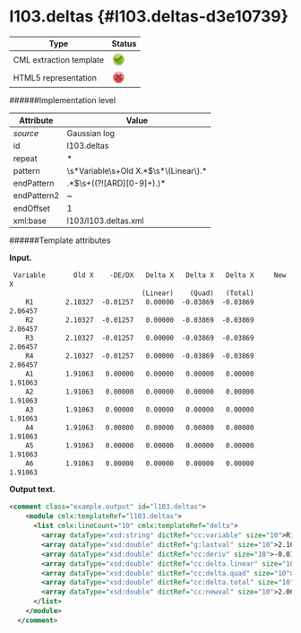 # l103.deltas {#l103.deltas-d3e10739}


| Type                                                                                                                                                | Status                                                                                                                                              |
|----|----|
| CML extraction template                                                                                                                             | ![](/imgs/Total.png)                                                                                                                                |
| HTML5 representation                                                                                                                                | ![](/imgs/None.png)                                                                                                                                 |

######Implementation level

| Attribute                                                                                                                                           | Value                                                                                                                                               |
|----|----|
| *source*                                                                                                                                            | Gaussian log                                                                                                                                        |
| id                                                                                                                                                  | l103.deltas                                                                                                                                         |
| repeat                                                                                                                                              | \*                                                                                                                                                  |
| pattern                                                                                                                                             | \\s\*Variable\\s+Old X.\*\$\\s\*\\(Linear\\).\*                                                                                                     |
| endPattern                                                                                                                                          | .\*\$\\s+((?!\[ARD\]\[0-9\]+).)\*                                                                                                                   |
| endPattern2                                                                                                                                         | \~                                                                                                                                                  |
| endOffset                                                                                                                                           | 1                                                                                                                                                   |
| xml:base                                                                                                                                            | l103/l103.deltas.xml                                                                                                                                |

######Template attributes

**Input.**

     Variable       Old X    -DE/DX   Delta X   Delta X   Delta X     New X
                                     (Linear)    (Quad)   (Total)
        R1        2.10327  -0.01257   0.00000  -0.03869  -0.03869   2.06457
        R2        2.10327  -0.01257   0.00000  -0.03869  -0.03869   2.06457
        R3        2.10327  -0.01257   0.00000  -0.03869  -0.03869   2.06457
        R4        2.10327  -0.01257   0.00000  -0.03869  -0.03869   2.06457
        A1        1.91063   0.00000   0.00000   0.00000   0.00000   1.91063
        A2        1.91063   0.00000   0.00000   0.00000   0.00000   1.91063
        A3        1.91063   0.00000   0.00000   0.00000   0.00000   1.91063
        A4        1.91063   0.00000   0.00000   0.00000   0.00000   1.91063
        A5        1.91063   0.00000   0.00000   0.00000   0.00000   1.91063
        A6        1.91063   0.00000   0.00000   0.00000   0.00000   1.91063
        

**Output text.**

```xml
<comment class="example.output" id="l103.deltas">
    <module cmlx:templateRef="l103.deltas">
      <list cmlx:lineCount="10" cmlx:templateRef="delta">
        <array dataType="xsd:string" dictRef="cc:variable" size="10">R1 R2 R3 R4 A1 A2 A3 A4 A5 A6</array>
        <array dataType="xsd:double" dictRef="g:lastval" size="10">2.10327 2.10327 2.10327 2.10327 1.91063 1.91063 1.91063 1.91063 1.91063 1.91063</array>
        <array dataType="xsd:double" dictRef="cc:deriv" size="10">-0.01257 -0.01257 -0.01257 -0.01257 0.0 0.0 0.0 0.0 0.0 0.0</array>
        <array dataType="xsd:double" dictRef="cc:delta.linear" size="10">0.0 0.0 0.0 0.0 0.0 0.0 0.0 0.0 0.0 0.0</array>
        <array dataType="xsd:double" dictRef="cc:delta.quad" size="10">-0.03869 -0.03869 -0.03869 -0.03869 0.0 0.0 0.0 0.0 0.0 0.0</array>
        <array dataType="xsd:double" dictRef="cc:delta.total" size="10">-0.03869 -0.03869 -0.03869 -0.03869 0.0 0.0 0.0 0.0 0.0 0.0</array>
        <array dataType="xsd:double" dictRef="cc:newval" size="10">2.06457 2.06457 2.06457 2.06457 1.91063 1.91063 1.91063 1.91063 1.91063 1.91063</array>
      </list>
    </module>
  </comment>
```
